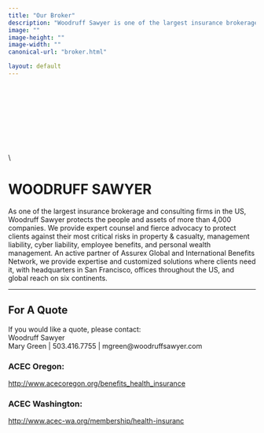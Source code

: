 ```yaml
---
title: "Our Broker"
description: "Woodruff Sawyer is one of the largest insurance brokerage and consulting firms in the US, Woodruff Sawyer protects the people and assets of more than 4,000 companies."
image: ""
image-height: ""
image-width: ""
canonical-url: "broker.html"

layout: default
---
```

<div class="banner" style="min-height: 140px; padding: 0;">
    <div class="color-overlay"></div>
  </div>\
  <div class="container main-body">
    <div class="row">
      <div class="col-12">
        <h1>WOODRUFF SAWYER</h1>
        <p>As one of the largest insurance brokerage and consulting firms in the US, Woodruff Sawyer protects the people and assets of more than 4,000 companies. We provide expert counsel and fierce advocacy to protect clients against their most critical risks in property & casualty, management liability, cyber liability, employee benefits, and personal wealth management. An active partner of Assurex Global and International Benefits Network, we provide expertise and customized solutions where clients need it, with headquarters in San Francisco, offices throughout the US, and global reach on six continents.</p>
      </div>
    </div>
    <hr />
    <div class="row">
      <div class="col-12">
        <h2>For A Quote</h2>
        <p>If you would like a quote, please contact:<br>Woodruff Sawyer<br>Mary Green | 503.416.7755 | mgreen@woodruffsawyer.com</p>
        <h3>ACEC Oregon:</h3>
        <p><a href="http://www.acecoregon.org/benefits_health_insurance" target="_blank">http://www.acecoregon.org/benefits_health_insurance</a></p>
        <h3>ACEC Washington:</h3>
        <p><a href="http://www.acec-wa.org/membership/health-insurance" target="_blank">http://www.acec-wa.org/membership/health-insuranc</a> </p>
      </div>
    </div>
  </div>